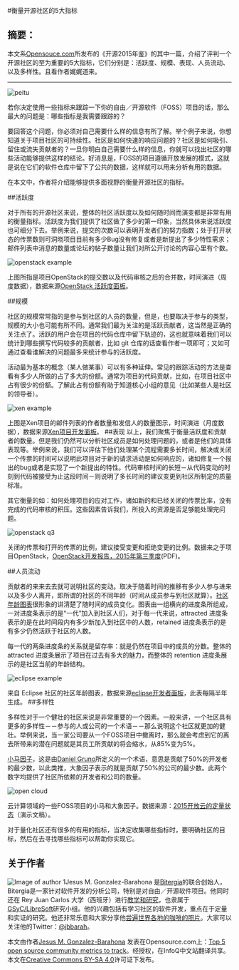 #衡量开源社区的5大指标 

## 摘要：
本文系[Opensouce.com](https://opensource.com/)所发布的《开源2015年鉴》的其中一篇，介绍了评判一个开源社区的至为重要的5大指标，它们分别是：活跃度、规模、表现、人员流动、以及多样性。且看作者娓娓道来。

--------------------------------------------------

![peitu](https://opensource.com/sites/default/files/styles/image-full-size/public/images/business/yearbook2015-osdc-lead-1.png?itok=rN-X35tE)

若你决定使用一些指标来跟踪一下你的自由／开源软件（FOSS）项目的话，那么最大的问题是：哪些指标是我需要跟踪的？

要回答这个问题，你必须对自己需要什么样的信息有所了解。举个例子来说，你想知道关于项目社区的可持续性。社区是如何快速的响应问题的？社区是如何吸引、留住或流失贡献者的？一旦你明白自己需要什么样的信息，你就可以找出社区的哪些活动能够提供这样的结论。好消息是，FOSS的项目遵循开放发展的模式，这就是说在它们的软件仓库中留下了公共的数据，这样就可以用来分析有用的数据。

在本文中，作者将介绍能够提供多面视野的衡量开源社区的指标。

##活跃度

对于所有的开源社区来说，整体的社区活跃度以及如何随时间而演变都是非常有用的衡量指标。活跃度为我们提供了社区做了多少的第一印象，当然具体来说活跃度也可细分下去。举例来说，提交的次数可以表明开发者们的努力指数；处于打开状态的传票数则可洞晓项目目前有多少Bug没有修复或者是新提出了多少特性需求；邮件列表中消息的数量或论坛的帖子数量让我们对所公开讨论的内容心里有个数。

![openstack example](https://opensource.com/sites/default/files/images/business-uploads/activity-metrics.png)

上图所指是项目OpenStack的提交数以及代码审核之后的合并数，时间演进（周度数据），数据来源[OpenStack 活跃度面板](http://activity.openstack.org/)。

##规模

社区的规模常常指的是参与到社区的人员的数量，但是，也要取决于参与的类型，规模的大小也可能有所不同。通常我们最为关注的是活跃贡献者，这当然是正确的关注点了。活跃的用户会在项目的代码仓库中留下轨迹的，这也就意味着我们可以统计到哪些撰写代码较多的贡献者，比如 git 仓库的话查看作者一项即可；又如可通过查看谁解决的问题最多来统计参与的活跃度。

活动最为基本的概念（某人做某事）可以有多种延伸。常见的跟踪活动的方法是查看有多少人所做的占了多大的份额。通常为项目的代码贡献，比如，在项目社区中占有很少的份额。了解此占有份额有助于知道核心小组的意见（比如某些人是社区的领导者）。

![xen example](https://opensource.com/sites/default/files/images/business-uploads/size-metrics.png)

上图是Xen项目的邮件列表的作者数量和发信人的数量图示，时间演进（月度数据），数据来源[Xen项目开发面板](http://projects.bitergia.com/xen-project-dashboard/)。
##表现
以上，我们聚焦于衡量活跃度和贡献者的数量。但是我们仍然可以分析社区成员是如何处理问题的，或者是他们的具体表现等。举例来说，我们可以评估下他们处理某个流程需要多长时间，解决或关闭一个传票的时间可以说明此项目对于新的请求活动是如何响应的，诸如修复一个报出的bug或者是实现了一个新提出的特性。代码审核时间的长短－从代码变动的时刻到代码被接受为止这段时间－则说明了多长时间的建议变更到社区所制定的质量标准。

其它衡量的如：如何处理项目的应对工作，诸如新的和已经关闭的传票比率，没有完成的代码审核的积压。这些因素告诉我们，所投入的资源是否足够能处理完问题。


![openstack q3](https://opensource.com/sites/default/files/images/business-uploads/efficiency-metrics.png)

关闭的传票和打开的传票的比例，建议接受变更和拒绝变更的比例。数据来之于项目OpenStack，[OpenStack开发报告，2015年第三季度](http://activity.openstack.org/dash/reports/2015-q3/pdf/2015-q3_OpenStack_report.pdf)(PDF)。

##人员流动

贡献者的来来去去就可说明社区的变动。取决于随着时间的推移有多少人参与进来以及多少人离开，即所谓的社区的不同年龄（时间从成员参与到社区就算）。[社区年龄图表](http://radar.oreilly.com/2014/10/measure-your-open-source-communitys-age-to-keep-it-healthy.html)很形象的讲清楚了随时间的成员变化。图表由一组横向的进度条所组成，一对进度条表示的是“一代”加入到社区人们，对于每一代来说，attracted 进度条表示的是在此时间段内有多少新加入到社区中的人数，retained 进度条表示的是有多少仍然活跃于社区的人数。

每一代的两条进度条的关系就是留存率：就是仍然在项目中的成员的分数。整体的 attracted 进度条展示了项目在过去有多大的魅力，而整体的 retention 进度条展示的是社区当前的年龄结构。

![eclipse example](https://opensource.com/sites/default/files/images/business-uploads/demography-metrics.png)

来自 Eclipse 社区的社区年龄图表，数据来源[eclipse开发者面板](http://dashboard.eclipse.org/demographics.html)，此表每隔半年生成。
##多样性

多样性对于一个健壮的社区来说是非常重要的一个因素。一般来讲，一个社区具有更多的多样性－－参与的人或公司的一个术语－－那么说明这个社区就更加的健壮。举例来说，当一家公司要从一个FOSS项目中撤离时，那么就会考虑到它的离去所带来的潜在问题就是其员工所贡献的将会缩水，从85%变为5%。

[小马因子](https://ke4qqq.wordpress.com/2015/02/08/pony-factor-math/)，这是由[Daniel Gruno](https://twitter.com/humbedooh)所定义的一个术语，意思是贡献了50%的开发者的最少数，以此类推，大象因子表示的就是贡献了50%的公司的最少数。此两个数字均提供了社区所依赖的开发者和公司的数量。

![open cloud](https://opensource.com/sites/default/files/images/business-uploads/diversity-metrics.png)

云计算领域的一些FOSS项目的小马和大象因子。数据来源：[2015开放云的定量状态](https://speakerdeck.com/jgbarah/the-quantitative-state-of-the-open-cloud-2015-edition)（演示文稿）。

对于量化社区还有很多的有用的指标，当决定收集哪些指标时，要明确社区的目标，然后在去寻找哪些指标可以帮助你实现它。

## 关于作者
![Image of author 1](https://opensource.com/sites/default/files/styles/profile_pictures/public/jesus.jpg?itok=CyG9o9xt)Jesus M. Gonzalez-Barahona 是[Bitergia](http://bitergia.com/)的联合创始人，Bitergia是一家针对软件开发的分析公司，特别是对自由／开源软件项目。他同时还在 Rey Juan Carlos 大学（西班牙）进行[教学和研究](http://gsyc.es/~jgb)，也隶属于[GSyC/LibreSoft](http://libresoft.es/)研究小组。他的兴趣包括有学习社区的软件开发，重点在于定量和实证的研究。他还非常乐意和大家分享他[尝遍世界各地的咖啡的照片](http://www.flickr.com/photos/jgbarah/sets/72157633382014597/)。大家可以关注他的Twitter：[@jbbarah](http://twitter.com/jgbarah)。

本文由作者[Jesus M. Gonzalez-Barahona](https://opensource.com/users/jgbarah) 发表在Opensource.com上：[Top 5 open source community metrics to track](https://opensource.com/business/15/12/top-5-open-source-community-metrics-track)。经授权，在InfoQ中文站翻译共享。本文在[Creative Commons BY-SA 4.0](http://creativecommons.org/licenses/by-sa/4.0/)许可证下发布。

